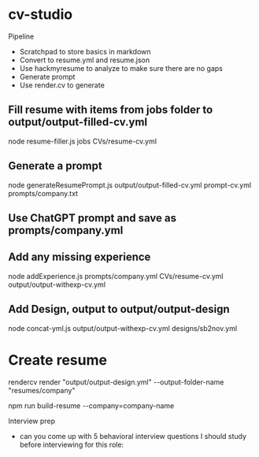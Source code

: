# cv-studio

Pipeline

- Scratchpad to store basics in markdown
- Convert to resume.yml and resume.json
- Use hackmyresume to analyze to make sure there are no gaps
- Generate prompt
- Use render.cv to generate

## Fill resume with items from jobs folder to output/output-filled-cv.yml
node resume-filler.js jobs CVs/resume-cv.yml
## Generate a prompt
node generateResumePrompt.js output/output-filled-cv.yml prompt-cv.yml prompts/company.txt
## Use ChatGPT prompt and save as prompts/company.yml
## Add any missing experience
node addExperience.js prompts/company.yml CVs/resume-cv.yml output/output-withexp-cv.yml
## Add Design, output to output/output-design
node concat-yml.js output/output-withexp-cv.yml designs/sb2nov.yml
# Create resume
rendercv render "output/output-design.yml" --output-folder-name "resumes/company"


npm run build-resume --company=company-name


Interview prep
- can you come up with 5 behavioral interview questions I should study before interviewing for this role:
